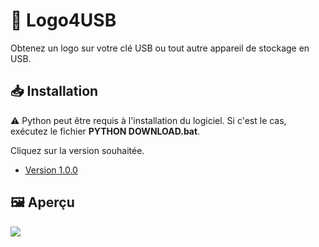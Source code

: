 # 🧰 Logo4USB
Obtenez un logo sur votre clé USB ou tout autre appareil de stockage en USB.

## 📥 Installation
⚠️ Python peut être requis à l'installation du logiciel. Si c'est le cas, exécutez le fichier **PYTHON DOWNLOAD.bat**.

Cliquez sur la version souhaitée.

- [Version 1.0.0](https://github.com/Luckyluka17/Logo4USB/releases/tag/1.0.0)

## 🖼️ Aperçu
![](https://zupimages.net/up/21/44/cwoo.png)
